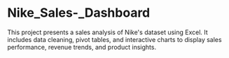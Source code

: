# Nike_Sales-_Dashboard
This project presents a sales analysis of Nike's dataset using Excel. It includes data cleaning, pivot tables, and interactive charts to display sales performance, revenue trends, and product insights.
